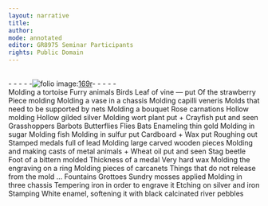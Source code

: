 ```yaml
---
layout: narrative
title: 
author:
mode: annotated
editor: GR8975 Seminar Participants
rights: Public Domain
---
```


 <br/>- - - - -<a href="http://gallica.bnf.fr/ark:/12148/btv1b10500001g/f343.item"><img src="assets/photo-icon.png" alt="folio image: " style="display:inline-block; margin-bottom:-3px;">169r</a>- - - - - <br/>  Molding a tortoise Furry animals Birds Leaf of vine — put Of the strawberry Piece molding Molding a vase in a chassis Molding capilli veneris Molds that need to be supported by nets Molding a bouquet Rose carnations Hollow molding Hollow gilded silver Molding wort plant put \+ Crayfish put and seen Grasshoppers Barbots Butterflies Flies Bats Enameling thin gold Molding in sugar Molding fish Molding in sulfur put Cardboard \+ Wax put Roughing out Stamped medals full of lead Molding large carved wooden pieces Molding and making casts of metal animals \+ Wheat oil put and seen Stag beetle Foot of a bittern molded Thickness of a medal Very hard wax Molding the engraving on a ring Molding pieces of carcanets Things that do not release from the mold …  Fountains Grottoes Sundry mosses applied Molding in three chassis Tempering iron in order to engrave it Etching on silver and iron Stamping White enamel, softening it with black calcinated river pebbles  